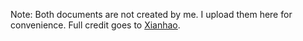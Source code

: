 Note: Both documents are not created by me. I upload them here for convenience. Full credit goes to [Xianhao](https://www.comp.nus.edu.sg/~xianhao/).
